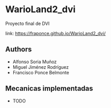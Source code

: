 # WarioLand2_dvi
Proyecto final de DVI

link: https://fraponce.github.io/WarioLand2_dvi/


## Authors

- Alfonso Soria Muñoz
- Miguel Jiménez Rodríguez
- Francisco Ponce Belmonte


## Mecanicas implementadas

- TODO
